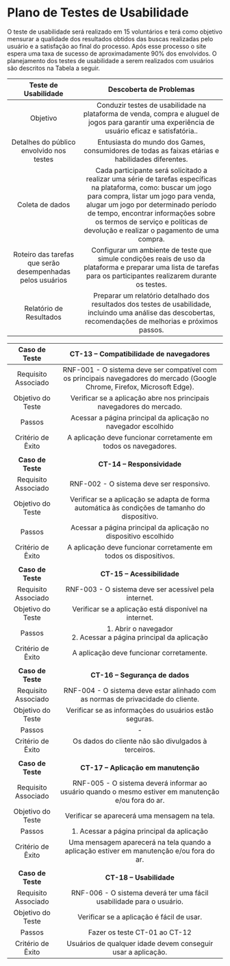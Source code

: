 # Plano de Testes de Usabilidade

 O teste de usabilidade será realizado em 15 voluntários e terá como objetivo mensurar a qualidade dos resultados obtidos das buscas realizadas pelo usuário e a satisfação ao final do processo. Após esse processo o site espera uma taxa de sucesso de aproximadamente 90% dos envolvidos. O planejamento dos testes de usabilidade a serem realizados com usuários são descritos na Tabela a seguir.

 | Teste de Usabilidade 	| Descoberta de Problemas |
 |:---:	|:---:	|
 |Objetivo| Conduzir testes de usabilidade na plataforma de venda, compra e aluguel de jogos para garantir uma experiência de usuário eficaz e satisfatória..|
 | Detalhes do público envolvido nos testes	| Entusiasta do mundo dos Games, consumidores de todas as faixas etárias e habilidades diferentes. |
 | Coleta de dados	| Cada participante será solicitado a realizar uma série de tarefas específicas na plataforma, como: buscar um jogo para compra, listar um jogo para venda, alugar um jogo por determinado período de tempo,  encontrar informações sobre os termos de serviço e políticas de devolução e realizar o pagamento de uma compra. |
 | Roteiro das tarefas que serão desempenhadas pelos usuários	|Configurar um ambiente de teste que simule condições reais de uso da plataforma e preparar uma lista de tarefas para os participantes realizarem durante os testes.|
|Relatório de Resultados	| Preparar um relatório detalhado dos resultados dos testes de usabilidade, incluindo uma análise das descobertas, recomendações de melhorias e próximos passos. |


| **Caso de Teste** 	| **CT-13 – Compatibilidade de navegadores** 	|
| :---:	| :---:	|
|Requisito Associado | RNF-001 - O sistema deve ser compatível com os principais navegadores do mercado (Google Chrome, Firefox, Microsoft Edge). |
| Objetivo do Teste 	| Verificar se a aplicação abre nos principais navegadores do mercado. |
| Passos 	| Acessar a página principal da aplicação no navegador escolhido |
|Critério de Êxito | A aplicação deve funcionar corretamente em todos os navegadores. |
|  	|  	|
| **Caso de Teste** 	| **CT-14 – Responsividade** 	|
|Requisito Associado | RNF-002 - O sistema deve ser responsivo. |
| Objetivo do Teste 	| Verificar se a aplicação se adapta de forma automática às condições de tamanho do dispositivo.|
| Passos 	| Acessar a página principal da aplicação no dispositivo escolhido |
|Critério de Êxito | A aplicação deve funcionar corretamente em todos os dispositivos. |
|  	|  	|
| **Caso de Teste** 	| **CT-15 – Acessibilidade** 	|
|Requisito Associado | RNF-003 - O sistema deve ser acessível pela internet. |
| Objetivo do Teste 	| Verificar se a aplicação está disponível na internet. |
| Passos 	| 1. Abrir o navegador<br> 2. Acessar a página principal da aplicação |
|Critério de Êxito | A aplicação deve funcionar corretamente. |
|  	|  	|
| **Caso de Teste** 	| **CT-16 – Segurança de dados** 	|
|Requisito Associado | RNF-004 - O sistema deve estar alinhado com as normas de privacidade do cliente. |
| Objetivo do Teste 	| Verificar se as informações do usuários estão seguras. |
| Passos 	| - |
|Critério de Êxito | Os dados do cliente não são divulgados à terceiros. |
|  	|  	|
| **Caso de Teste** 	| **CT-17 – Aplicação em manutenção** 	|
|Requisito Associado | RNF-005 - O sistema deverá informar ao usuário quando o mesmo estiver em manutenção e/ou fora do ar. |
| Objetivo do Teste 	| Verificar se aparecerá uma mensagem na tela. |
| Passos 	| 1. Acessar a página principal da aplicação |
|Critério de Êxito | Uma mensagem aparecerá na tela quando a aplicação estiver em manutenção e/ou fora do ar. |
|  	|  	|
| **Caso de Teste** 	| **CT-18 – Usabilidade** 	|
|Requisito Associado | RNF-006 - O sistema deverá ter uma fácil usabilidade para o usuário. |
| Objetivo do Teste 	| Verificar se a aplicação é fácil de usar. |
| Passos 	| Fazer os teste CT-01 ao CT-12 |
|Critério de Êxito | Usuários de qualquer idade devem conseguir usar a aplicação. |
